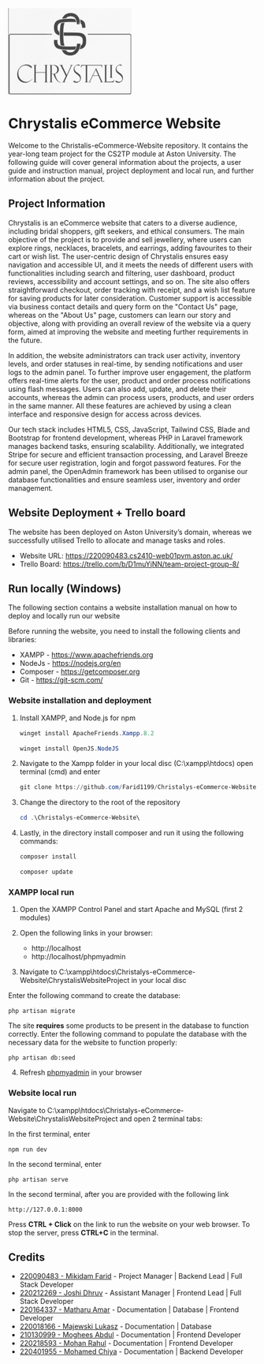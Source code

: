 <img src="https://github.com/Farid1199/Christalys-eCommerce-Website/blob/main/ChrystalisWebsiteProject/public/Images/CatalogueImg/logo.png" width="250" height="175">

# Chrystalis eCommerce Website
Welcome to the Christalis-eCommerce-Website repository. It contains the year-long team project for the CS2TP module at Aston University. The following guide will cover general information about the projects, a user guide and instruction manual, project deployment and local run, and further information about the project. 

## Project Information 
Chrystalis is an eCommerce website that caters to a diverse audience, including bridal shoppers, gift seekers, and ethical consumers. The main objective of the project is to provide and sell jewellery, where users can explore rings, necklaces, bracelets, and earrings, adding favourites to their cart or wish list. The user-centric design of Chrystalis ensures easy navigation and accessible UI, and it meets the needs of different users with functionalities including search and filtering, user dashboard, product reviews, accessibility and account settings, and so on. The site also offers straightforward checkout, order tracking with receipt, and a wish list feature for saving products for later consideration. Customer support is accessible via business contact details and query form on the "Contact Us" page, whereas on the "About Us" page, customers can learn our story and objective, along with providing an overall review of the website via a query form, aimed at improving the website and meeting further requirements in the future. 

In addition, the website administrators can track user activity, inventory levels, and order statuses in real-time, by sending notifications and user logs to the admin panel. To further improve user engagement, the platform offers real-time alerts for the user, product and order process notifications using flash messages. Users can also add, update, and delete their accounts, whereas the admin can process users, products, and user orders in the same manner. All these features are achieved by using a clean interface and responsive design for access across devices.  

Our tech stack includes HTML5, CSS, JavaScript, Tailwind CSS, Blade and Bootstrap for frontend development, whereas PHP in Laravel framework manages backend tasks, ensuring scalability. Additionally, we integrated Stripe for secure and efficient transaction processing, and Laravel Breeze for secure user registration, login and forgot password features. For the admin panel, the OpenAdmin framework has been utilised to organise our database functionalities and ensure seamless user, inventory and order management. 

## Website Deployment + Trello board 
The website has been deployed on Aston University’s domain, whereas we successfully utilised Trello to allocate and manage tasks and roles. 

* Website URL: https://220090483.cs2410-web01pvm.aston.ac.uk/ 
* Trello Board: https://trello.com/b/D1muYjNN/team-project-group-8/ 

## Run locally (Windows) 
The following section contains a website installation manual on how to deploy and locally run our website

Before running the website, you need to install the following clients and libraries: 
* XAMPP - https://www.apachefriends.org
* NodeJs - https://nodejs.org/en
* Composer - https://getcomposer.org
* Git - https://git-scm.com/

### Website installation and deployment

1. Install XAMPP, and Node.js for npm
    ```powershell
    winget install ApacheFriends.Xampp.8.2
    ```
    ```powershell
    winget install OpenJS.NodeJS
    ```
    
2. Navigate to the Xampp folder in your local disc (C:\xampp\htdocs) open terminal (cmd) and enter
   ```powershell
   git clone https://github.com/Farid1199/Christalys-eCommerce-Website.git
   ```

4. Change the directory to the root of the repository
    ```powershell
    cd .\Christalys-eCommerce-Website\
    ```

5. Lastly, in the directory install composer and run it using the following commands: 
    ```powershell
    composer install 
    ```
    ```powershell
    composer update
    ```
    
### XAMPP local run
1. Open the XAMPP Control Panel and start Apache and MySQL (first 2 modules)

2. Open the following links in your browser:
    - http://localhost
    - http://localhost/phpmyadmin
      
3. Navigate to C:\xampp\htdocs\Christalys-eCommerce-Website\ChrystalisWebsiteProject in your local disc

Enter the following command to create the database: 

    php artisan migrate


The site **requires** some products to be present in the database to function correctly.
Enter the following command to populate the database with the necessary data for the website to function properly:

    php artisan db:seed

4. Refresh [phpmyadmin](http://localhost/phpmyadmin) in your browser 
    
### Website local run

Navigate to C:\xampp\htdocs\Christalys-eCommerce-Website\ChrystalisWebsiteProject and open 2 terminal tabs:

In the first terminal, enter 

    npm run dev

In the second terminal, enter


    php artisan serve


In the second terminal, after you are provided with the following link 


    http://127.0.0.1:8000

Press **CTRL + Click** on the link to run the website on your web browser. 
To stop the server, press **CTRL+C** in the terminal. 


## Credits 
- [220090483 - Mikidam Farid](https://github.com/Farid1199) - Project Manager | Backend Lead | Full Stack Developer
- [220212269 - Joshi Dhruv](https://github.com/03DhruvJoshi) - Assistant Manager | Frontend Lead | Full Stack Developer
- [220164337 - Matharu Amar](https://github.com/A1Matharu) - Documentation | Database | Frontend Developer
- [220018166 - Majewski Lukasz](https://github.com/Lukasz-Majewski1) - Documentation | Database
- [210130999 - Moghees Abdul](https://github.com/Abdul-moghees) - Documentation | Frontend Developer
- [220218593 - Mohan Rahul](https://github.com/rahulmzz) - Documentation | Frontend Developer 
- [220401955 - Mohamed Chiya](https://github.com/arslxxn) - Documentation | Backend Developer


